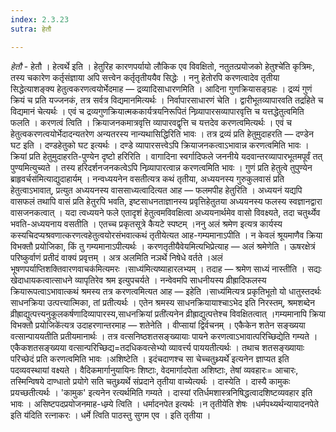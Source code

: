 ```yaml
---
index: 2.3.23
sutra: हेतौ

---
```

_हेतौ_ - हेतौ । हेत्वर्थे इति । हेतुरिह कारणपर्यायो लौकिक एव विवक्षितो, नतुतत्प्रयोजको हेतुश्चे॑ति कृत्रिमः, तस्य चकारेण कर्तृसंज्ञाया अपि सत्त्वेन कर्तृतृतीययैव सिद्धेः । ननु हेतोरपि करणत्वादेव तृतीया सिद्धेत्याशङ्क्य हेतुत्वकरणत्वयोर्भेदमाह — द्रव्यादिसाधारणमिति । आदिना गुणक्रियासङ्ग्रहः । द्रव्यं गुणं क्रियं च प्रति यज्जनकं, तत्र सर्वत्र विद्यमानमित्यर्थः । निर्वापारसाधारणं चेति । द्वारीभूतव्यापारवति तद्रहिते च विद्यमानं चेत्यर्थः । एवं च द्रव्यगुणक्रियात्मककार्यत्रयनिरूपितं निव्र्यापारसव्यापारवृत्ति च यत्तद्धेतुत्वमिति फलति । करणत्वं त्विति । क्रियाजनकमात्रवृत्ति व्यापारवद्वृत्ति च यत्तदेव करणत्वमित्यर्थः । एवं च हेतुत्वकरणत्वयोर्भेदादन्यतरेण अन्यतरस्य नान्यथासिद्धिरिति भावः । तत्र द्रव्यं प्रति हेतुमुदाहरति — दण्डेन घट इति । दण्डहेतुको घट इत्यर्थः । दण्डे व्यापारसत्त्वेऽपि क्रियाजनकत्वाऽभावान्न करणत्वमिति भावः । क्रियां प्रति हेतुमुदाहरति-पुण्येन दृष्टो हरिरिति । वागादिना स्वर्गादिफले जननीये यदवान्तरव्यापारभूतमपूर्वं तत् पुण्यमित्युच्यते । तस्य हरिदर्शनजनकत्वेऽपि निव्र्यापारत्वान्न करणत्वमिति भावः । गुणं प्रति हेतुत्वे तुपुण्येन ब्राहृवर्चस॑मित्याद्युदाहार्यम् । नन्वध्ययनेन वसतीत्यत्र कथं तृतीया, अध्ययनस्य गुरुकुलवासं प्रति हेतुत्वाऽभावात्, प्रत्युत अध्ययनस्य वाससाध्यत्वादित्यत आह — फलमपीह हेतुरिति । अध्ययनं यद्यपि वासफलं तथापि वासं प्रति हेतुरपि भवति, इष्टसाधनताज्ञानस्य प्रवृत्तिहेतुतया अध्ययनस्य फलस्य स्वज्ञानद्वारा वासजनकत्वात् । यदा त्वध्ययने फले एतादृशं हेतुत्वमविवक्षित्वा अध्ययनार्थमेव वासो विवक्ष्यते, तदा चतुर्थ्येव भवति-अध्ययनाय वसतीति । एतच्च प्रकृतसूत्रे कैयटे स्पष्टम् ।ननु अलं श्रमेण इत्यत्र कार्यस्य कस्यचिदप्यश्रवणात्करणत्वहेतुत्वयोरसंभवात्कथं तृतीयेत्यत आह-गम्यमानाऽपीति । न केवलं श्रूयमाणैव क्रिया विभक्तौ प्रयोजिका, किं तु गम्यमानाऽपीत्यर्थः । करणतृतीयैवेयमित्यभिप्रेत्याह — अलं श्रमेणेति । ऊषरक्षेत्रं परिष्कुर्वाणं प्रतीदं वाक्यं प्रवृत्तम् । अत्र अलमिति नञर्थे निषेधे वर्तते ।अलं भूषणपर्याप्तिशक्तिवारणवाचक॑मित्यमरः ।साध्य॑मित्यष्याहारलभ्यम् । तदाह — श्रमेण साध्यं नास्तीति । सद्यः खेदाधायकत्वात्साधने व्यापृतिरेव श्रम इत्युपचर्यते । नन्वेवमपि साधनीयस्य व्रीह्रादिफलस्य क्रियारूपत्वाऽभावात्कथं श्रमस्य तत्र करणत्वमित्यत आह — इहेति ।साध्य॑मित्यत्र प्रकृतिभूतो यो धातुस्तदर्थः साधनक्रिया उत्पत्त्यात्मिका, तां प्रतीत्यर्थः । एतेन श्रमस्य साधनक्रियायाश्चाऽभेद इति निरस्तम्, श्रमशब्देन व्रीह्राद्युत्पत्त्यनुकूलकर्षणादिव्यापारस्य,साधनक्रियां प्रती॑त्यनेन व्रीह्राद्युत्पत्तेश्च विवक्षितत्वात् ।गम्यमानापि क्रिया विभक्तौ प्रयोजिके॑त्यत्र उदाहरणान्तरमाह — शतेनेति । वीप्सायां द्विर्वचनम् । एकैकेन शतेन सङ्ख्यया वत्सान्पाययतीति प्रतीयमानार्थः । तत्र वत्सनिष्ठशतसङ्ख्यायाः पायने करणत्वाऽभावात्परिच्छिद्येति गम्यते । एकैकशतसङ्ख्यया वत्सान्परिच्छिद्य=तदधिकवत्सेभ्यो व्यावर्त्त्य पाययतीत्यर्थः । तथाच शतसङ्ख्यायाः परिच्छेदं प्रति करणत्वमिति भावः ।अशिष्टेति । इदंचदाणश्च सा चेच्चतुथ्र्यर्थे॑ इत्यनेन ज्ञाप्यत इति पदव्यवस्थायां वक्ष्यते । वैदिकमार्गानुयायिनः शिष्टाः, वेदमार्गादपेता अशिष्टाः, तेषां व्यवहारः= आचारः, तस्मिन्विषये दाण्धातो प्रयोगे सति चतुथ्र्यर्थे संप्रदाने तृतीया वाच्येत्यर्थः । दास्येति । दास्यै कामुकः प्रयच्छतीत्यर्थः । 'कामुक' इत्यनेन रत्यर्थमिति गम्यते । दास्यां रतिर्धमशास्त्रनिषिद्धत्वादशिष्टव्यवहार इति भावः । असिष्टपदप्रयोजनमाह-धम्र्ये त्विति । धर्मादनपेत इत्यर्थः ।न तृतीये॑ति शेषः ।धर्मपथ्यर्थन्यायादनपेते इति य॑दिति रत्नाकरः । धर्मे त्विति पाठस्तु सुगम एव । इति तृतीया ।